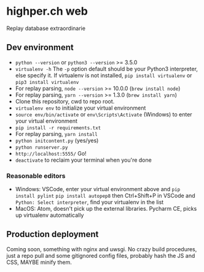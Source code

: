# highper.ch web
Replay database extraordinarie

## Dev environment
* `python --version` or `python3 --version` >= 3.5.0
* `virtualenv -h`
The `-p` option default should be your Python3 interpreter, else specify it. If virtualenv is not installed, `pip install virtualenv` or `pip3 install virtualenv`
* For replay parsing, `node --version` >= 10.0.0 (`brew install node`)
* For replay parsing, `yarn --version` >= 1.3.0 (`brew install yarn`)
* Clone this repository, cwd to repo root.
* `virtualenv env` to initialize your virtual environment
* `source env/bin/activate` or `env\Scripts\Activate` (Windows) to enter your virtual environment
* `pip install -r requirements.txt`
* For replay parsing, `yarn install`
* `python initcontent.py` (yes/yes)
* `python runserver.py`
* `http://localhost:5555/` Go!
* `deactivate` to reclaim your terminal when you're done

### Reasonable editors
* Windows: VSCode, enter your virtual environment above and `pip install pylint` `pip install autopep8` then Ctrl+Shift+P in VSCode and `Python: Select interpreter`, find your virtualenv in the list
* MacOS: Atom, doesn't pick up the external libraries. Pycharm CE, picks up virtualenv automatically

## Production deployment
Coming soon, something with nginx and uwsgi. No crazy build procedures, just a repo pull and some gitignored config files, probably hash the JS and CSS, MAYBE minify them.
